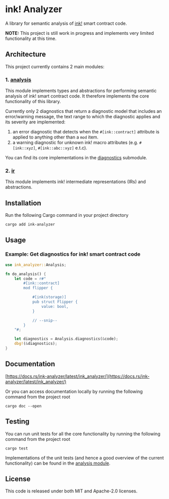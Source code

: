 # ink! Analyzer

A library for semantic analysis of [ink!](https://use.ink/) smart contract code.

**NOTE:** This project is still work in progress and implements very limited functionality at this time.

## Architecture

This project currently contains 2 main modules:

### 1. [analysis](./src/analysis/mod.rs)
This module implements types and abstractions for performing semantic analysis of ink! smart contract code.
It therefore implements the core functionality of this library.

Currently only 2 diagnostics that return a diagnostic model that includes an error/warning message, the text range to which the diagnostic applies and its severity are implemented:
1. an error diagnostic that detects when the `#[ink::contract]` attribute is applied to anything other than a `mod` item.
2. a warning diagnostic for unknown ink! macro attributes (e.g. `#[ink::xyz]`, `#[ink::abc::xyz]` e.t.c).

You can find its core implementations in the [diagnostics](./src/analysis/diagnostics.rs) submodule.

### 2. [ir](./src/ir/mod.rs)
This module implements ink! intermediate representations (IRs) and abstractions.

## Installation

Run the following Cargo command in your project directory

```shell
cargo add ink-analyzer
```

## Usage

### Example: Get diagnostics for ink! smart contract code


```rust
use ink_analyzer::Analysis;

fn do_analysis() {
    let code = r#"
        #[ink::contract]
        mod flipper {

            #[ink(storage)]
            pub struct Flipper {
                value: bool,
            }

            // --snip--
        }
    "#;

    let diagnostics = Analysis.diagnostics(&code);
    dbg!(&diagnostics);
}
```

## Documentation

[https://docs.rs/ink-analyzer/latest/ink_analyzer/](https://docs.rs/ink-analyzer/latest/ink_analyzer/)

Or you can access documentation locally by running the following command from the project root

```shell
cargo doc --open
```

## Testing

You can run unit tests for all the core functionality by running the following command from the project root

```shell
cargo test
```

Implementations of the unit tests (and hence a good overview of the current functionality) can be found in the [analysis module](./src/analysis/mod.rs).

## License

This code is released under both MIT and Apache-2.0 licenses.
